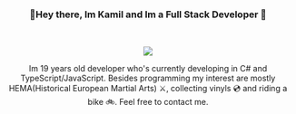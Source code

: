 ### <p align="center">👋Hey there, Im Kamil and Im a Full Stack Developer 👋</p>
<br>
<p align="center">
  <img src="https://github-readme-stats.vercel.app/api?username=Avngarde&count_private=true&theme=dracula"></img>
</p>
<p align="center">
  Im 19 years old developer who's currently developing in C# and TypeScript/JavaScript. Besides programming my interest are mostly HEMA(Historical European Martial Arts) ⚔️, collecting vinyls 💿 and riding a bike 🚲. Feel free to contact me.
</p>
<br>
